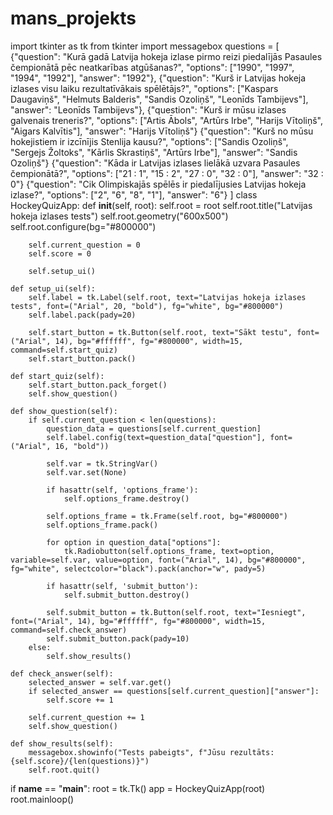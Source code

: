 # mans_projekts
import tkinter as tk
from tkinter import messagebox
questions = [
    {"question": "Kurā gadā Latvija hokeja izlase pirmo reizi piedalījās Pasaules čempionātā pēc neatkarības atgūšanas?",
     "options": ["1990", "1997", "1994", "1992"],
     "answer": "1992"},
    {"question": "Kurš ir Latvijas hokeja izlases visu laiku rezultatīvākais spēlētājs?",
     "options": ["Kaspars Daugaviņš", "Helmuts Balderis", "Sandis Ozoliņš", "Leonīds Tambijevs"],
     "answer": "Leonīds Tambijevs"},
    {"question": "Kurš ir mūsu izlases galvenais treneris?",
     "options": ["Artis Ābols", "Artūrs Irbe", "Harijs Vītoliņš", "Aigars Kalvītis"],
     "answer": "Harijs Vītoliņš"}
     {"question": "Kurš no mūsu hokejistiem ir izcīnījis Stenlija kausu?",
     "options": ["Sandis Ozoliņš", "Sergejs Žoltoks", "Kārlis Skrastiņš", "Artūrs Irbe"],
     "answer": "Sandis Ozoliņš"}
     {"question": "Kāda ir Latvijas izlases lielākā uzvara Pasaules čempionātā?",
     "options": ["21 : 1", "15 : 2", "27 : 0", "32 : 0"],
     "answer": "32 : 0"}
     {"question": "Cik Olimpiskajās spēlēs ir piedalījusies Latvijas hokeja izlase?",
     "options": ["2", "6", "8", "1"],
     "answer": "6"}
]
class HockeyQuizApp:
    def __init__(self, root):
        self.root = root
        self.root.title("Latvijas hokeja izlases tests")
        self.root.geometry("600x500")
        self.root.configure(bg="#800000")
        
        self.current_question = 0
        self.score = 0
        
        self.setup_ui()
    
    def setup_ui(self):
        self.label = tk.Label(self.root, text="Latvijas hokeja izlases tests", font=("Arial", 20, "bold"), fg="white", bg="#800000")
        self.label.pack(pady=20)
        
        self.start_button = tk.Button(self.root, text="Sākt testu", font=("Arial", 14), bg="#ffffff", fg="#800000", width=15, command=self.start_quiz)
        self.start_button.pack()
    
    def start_quiz(self):
        self.start_button.pack_forget()
        self.show_question()
    
    def show_question(self):
        if self.current_question < len(questions):
            question_data = questions[self.current_question]
            self.label.config(text=question_data["question"], font=("Arial", 16, "bold"))
            
            self.var = tk.StringVar()
            self.var.set(None)
            
            if hasattr(self, 'options_frame'):
                self.options_frame.destroy()
            
            self.options_frame = tk.Frame(self.root, bg="#800000")
            self.options_frame.pack()
            
            for option in question_data["options"]:
                tk.Radiobutton(self.options_frame, text=option, variable=self.var, value=option, font=("Arial", 14), bg="#800000", fg="white", selectcolor="black").pack(anchor="w", pady=5)
            
            if hasattr(self, 'submit_button'):
                self.submit_button.destroy()
            
            self.submit_button = tk.Button(self.root, text="Iesniegt", font=("Arial", 14), bg="#ffffff", fg="#800000", width=15, command=self.check_answer)
            self.submit_button.pack(pady=10)
        else:
            self.show_results()
    
    def check_answer(self):
        selected_answer = self.var.get()
        if selected_answer == questions[self.current_question]["answer"]:
            self.score += 1
        
        self.current_question += 1
        self.show_question()
    
    def show_results(self):
        messagebox.showinfo("Tests pabeigts", f"Jūsu rezultāts: {self.score}/{len(questions)}")
        self.root.quit()

if __name__ == "__main__":
    root = tk.Tk()
    app = HockeyQuizApp(root)
    root.mainloop()

